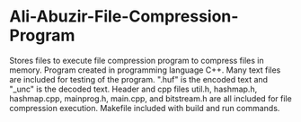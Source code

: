 # Ali-Abuzir-File-Compression-Program
Stores files to execute file compression program to compress files in memory. Program created in programming language C++.
Many text files are included for testing of the program. ".huf" is the encoded text and "_unc" is the decoded text. 
Header and cpp files util.h, hashmap.h, hashmap.cpp, mainprog.h, main.cpp, and bitstream.h are all included for file compression execution.
Makefile included with build and run commands.
